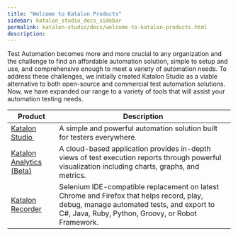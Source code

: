 ```yaml
---
title: "Welcome to Katalon Products" 
sidebar: katalon_studio_docs_sidebar
permalink: katalon-studio/docs/welcome-to-katalon-products.html 
description: 
---
```

Test Automation becomes more and more crucial to any organization and the challenge to find an affordable automation solution, simple to setup and use, and comprehensive enough to meet a variety of automation needs. To address these challenges, we initially created Katalon Studio as a viable alternative to both open-source and commercial test automation solutions. Now, we have expanded our range to a variety of tools that will assist your automation testing needs. 

<table class="" style="table-layout: fixed;"><thead><tr><th class="" style="">Product</th><th class="" style="">Description</th></tr></thead><tbody class="" style=""><tr class="" style=""><td class="" colspan="1" style=""><a href="/display/KD/Overview" class="" style="">Katalon Studio&nbsp;</a></td><td class="" colspan="1" style="">A simple and powerful automation solution built for testers everywhere.</td></tr><tr class="" style=""><td class="" style=""><a href="https://docs.katalon.com/x/WhtO" rel="nofollow" class="" style="">Katalon Analytics (Beta)</a></td><td class="" style="">A cloud-based application provides in-depth views of test execution reports through powerful visualization including charts, graphs, and metrics.</td></tr><tr class="" style=""><td class="" style=""><a href="https://docs.katalon.com/x/cRtO" rel="nofollow" class="" style="">Katalon Recorder</a></td><td class="" style="">Selenium IDE-compatible replacement on latest Chrome and Firefox that helps record, play, debug, manage automated tests, and export to C#, Java, Ruby, Python, Groovy, or Robot Framework.</td></tr></tbody></table>